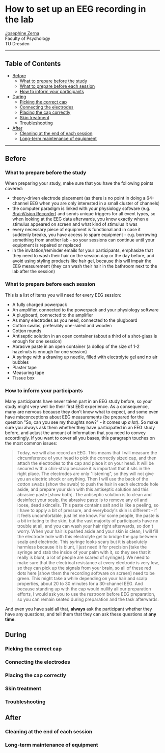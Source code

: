 # How to set up an EEG recording in the lab

[Josephine Zerna](mailto:josephine.zerna@tu-dresden.de)<br>
Faculty of Psychology<br>
TU Dresden

---

## Table of Contents

- [Before](#before)
  - [What to prepare before the study](#what-to-prepare-before-the-study)
  - [What to prepare before each session](#what-to-prepare-before-each-session)
  - [How to inform your participants](#how-to-inform-your-participants)
- [During](#during)
  - [Picking the correct cap](#picking-the-correct-cap)
  - [Connecting the electrodes](#connecting-the-electrodes)
  - [Placing the cap correctly](#placing-the-cap-correctly)
  - [Skin treatment](#skin-treatment)
  - [Troubleshooting](#troubleshooting)
- [After](#after)
    - [Cleaning at the end of each session](#cleaning-at-the-end-of-each-session)
    - [Long-term maintenance of equipment](#long-term-maintenance-of-equipment)

---

## Before
### What to prepare before the study

When preparing your study, make sure that you have the following points covered:
- theory-driven electrode placement (as there is no point in doing a 64-channel EEG when you are only interested in a small cluster of channels)
- the computer paradigm is linked with your physiology software (e.g. [BrainVision Recorder](https://brainvision.com/products/recorder/)) and sends unique triggers for all event types, so when looking at the EEG data afterwards, you know exactly when a stimulus appeared on screen and what kind of stimulus it was
- every necessary piece of equipment is functional and in case it suddenly breaks, you have access to spare equipment - e.g. borrowing something from another lab - so your sessions can continue until your equipment is repaired or replaced
- in the invitation/reminder emails for your participants, emphasize that they need to wash their hair on the session day or the day before, and avoid using styling products like hair gel, because this will impair the EEG measurement (they can wash their hair in the bathroom next to the lab after the session)

### What to prepare before each session

This is a list of items you will need for every EEG session:
- A fully charged powerpack
- An amplifier, connected to the powerpack and your physiology software
- A plugboard, connected to the amplifier
- As many electrodes as you need, connected to the plugboard
- Cotton swabs, preferably one-sided and wooden
- Cotton rounds
- Antiseptic solution in an open container (about a third of a shot-glass is enough for one session)
- Abrasive paste in an open container (a dollop of the size of 1-2 hazelnuts is enough for one session)
- A syringe with a drawing up needle, filled with electrolyte gel and no air bubbles
- Plaster tape
- Measuring tape
- Tissue box

### How to inform your participants

Many participants have never taken part in an EEG study before, so your study might very well be their first EEG experience.
As a consequence, many are nervous because they don't know what to expect, and some even have misconceptions about EEG measurements (be prepared for the question "So, can you see my thoughts now?" - it comes up *a lot*).
So make sure you always ask them whether they have participated in an EEG study before, and adjust the amount of information that you need to convey accordingly.
If you want to cover all you bases, this paragraph touches on the most common issues:

> Today, we will also record an EEG.
This means that I will measure the circumference of your head to pick the correctly sized cap, and then attach the electrodes to the cap and place it on your head.
It will be secured with a chin-strap because it is important that it sits in the right place.
The electrodes are only "listening", so they will not give you an electric shock or anything.
Then I will use the back of the cotton swabs [show the swab] to push the hair in each electrode hole aside, and prepare your skin with this antiseptic solution and this abrasive paste [show both].
The antiseptic solution is to clean and desinfect your scalp, the abrasive paste is to remove any oil and loose, dead skincells.
This paste contains salt and is like a peeling, so I have to apply a bit of pressure, and everybody's skin is different - if it feels uncomfortable, just let me know.
For some people, the paste is a bit irritating to the skin, but the vast majority of participants have no trouble at all, and you can wash your hair right afterwards, so don't worry.
When your hair is pushed aside and your skin is clean, I will fill the electrode hole with this electrolyte gel to bridge the gap between scalp and electrode.
This syringe looks scary but it is absolutely harmless because it is blunt, I just need it for precision [take the syringe and stab the inside of your palm with it, so they see that it really is blunt, a lot of people are scared of syringes].
We need to make sure that the electrical resistance at every electrode is very low, so they can pick up the signals from your brain, so all of these red dots here [show them the recording software on screen] need to be green.
This might take a while depending on your hair and scalp properties, about 20 to 30 minutes for a 30-channel EEG.
And because standing up with the cap would nullify all our preparation efforts, I would ask you to use the restroom before EEG preparation, so you can remain seated during preparation and the task afterwards.

And even you have said all that, **always** ask the participant whether they have any questions, and tell them that they can ask these questions at **any time**.

## During
### Picking the correct cap
### Connecting the electrodes
### Placing the cap correctly
### Skin treatment
### Troubleshooting
## After
### Cleaning at the end of each session
### Long-term maintenance of equipment